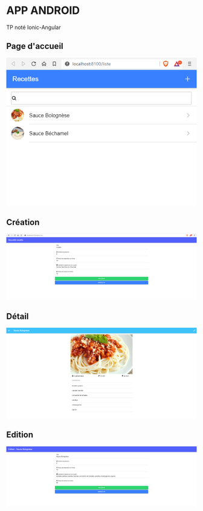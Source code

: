 # APP ANDROID

TP noté Ionic-Angular

## Page d'accueil
![home](https://raw.githubusercontent.com/nathan-cuvellier/IONIC-TP-NOTE/master/img/home.PNG)

## Création
![create](https://raw.githubusercontent.com/nathan-cuvellier/IONIC-TP-NOTE/master/img/create.PNG)

## Détail
![home](https://raw.githubusercontent.com/nathan-cuvellier/IONIC-TP-NOTE/master/img/detail.PNG)

## Edition
![home](https://raw.githubusercontent.com/nathan-cuvellier/IONIC-TP-NOTE/master/img/edit.PNG)